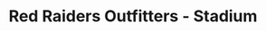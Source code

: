 ---
title: "Red Raiders Outfitters - Stadium"
url: /lubbock/red-raiders-outfitters-stadium/
shop: clothes
---